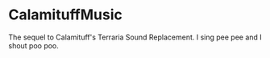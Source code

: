 # CalamituffMusic
The sequel to Calamituff's Terraria Sound Replacement. I sing pee pee and I shout poo poo.
